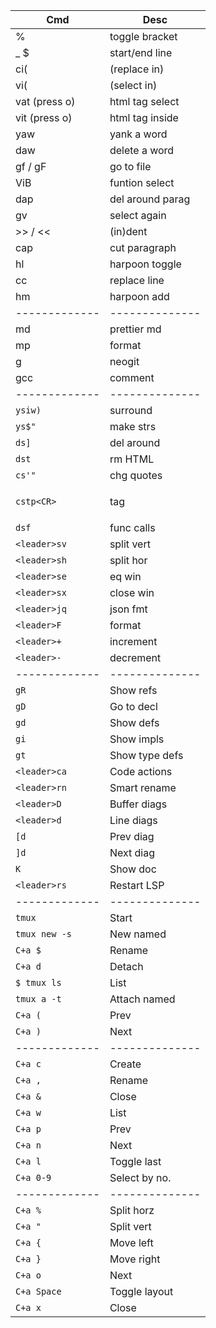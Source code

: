 | Cmd           | Desc             |
| ------------- | ---------------- |
| %             | toggle bracket   |
| \_ $          | start/end line   |
| ci(           | (replace in)     |
| vi(           | (select in)      |
| vat (press o) | html tag select  |
| vit (press o) | html tag inside  |
| yaw           | yank a word      |
| daw           | delete a word    |
| gf / gF       | go to file       |
| ViB           | funtion select   |
| dap           | del around parag |
| gv            | select again     |
| >> / <<       | (in)dent         |
| cap           | cut paragraph    |
| <leader>hl    | harpoon toggle   |
| cc            | replace line     |
| <leader>hm    | harpoon add      |
| ------------- | --------------   |
| <leader>md    | prettier md      |
| <leader>mp    | format           |
| <leader>g     | neogit           |
| gcc           | comment          |
| ------------- | --------------   |
| `ysiw)`       | surround         |
| `ys$"`        | make strs        |
| `ds]`         | del around       |
| `dst`         | rm HTML          |
| `cs'"`        | chg quotes       |
| `cstp<CR>`    | <p>tag</p>       |
| `dsf`         | func calls       |
| `<leader>sv`  | split vert       |
| `<leader>sh`  | split hor        |
| `<leader>se`  | eq win           |
| `<leader>sx`  | close win        |
| `<leader>jq`  | json fmt         |
| `<leader>F`   | format           |
| `<leader>+`   | increment        |
| `<leader>-`   | decrement        |
| ------------- | --------------   |
| `gR`          | Show refs        |
| `gD`          | Go to decl       |
| `gd`          | Show defs        |
| `gi`          | Show impls       |
| `gt`          | Show type defs   |
| `<leader>ca`  | Code actions     |
| `<leader>rn`  | Smart rename     |
| `<leader>D`   | Buffer diags     |
| `<leader>d`   | Line diags       |
| `[d`          | Prev diag        |
| `]d`          | Next diag        |
| `K`           | Show doc         |
| `<leader>rs`  | Restart LSP      |
| ------------- | --------------   |
| `tmux`        | Start            |
| `tmux new -s` | New named        |
| `C+a $`       | Rename           |
| `C+a d`       | Detach           |
| `$ tmux ls`   | List             |
| `tmux a -t`   | Attach named     |
| `C+a (`       | Prev             |
| `C+a )`       | Next             |
| ------------- | --------------   |
| `C+a c`       | Create           |
| `C+a ,`       | Rename           |
| `C+a &`       | Close            |
| `C+a w`       | List             |
| `C+a p`       | Prev             |
| `C+a n`       | Next             |
| `C+a l`       | Toggle last      |
| `C+a 0-9`     | Select by no.    |
| ------------- | --------------   |
| `C+a %`       | Split horz       |
| `C+a "`       | Split vert       |
| `C+a {`       | Move left        |
| `C+a }`       | Move right       |
| `C+a o`       | Next             |
| `C+a Space`   | Toggle layout    |
| `C+a x`       | Close            |
